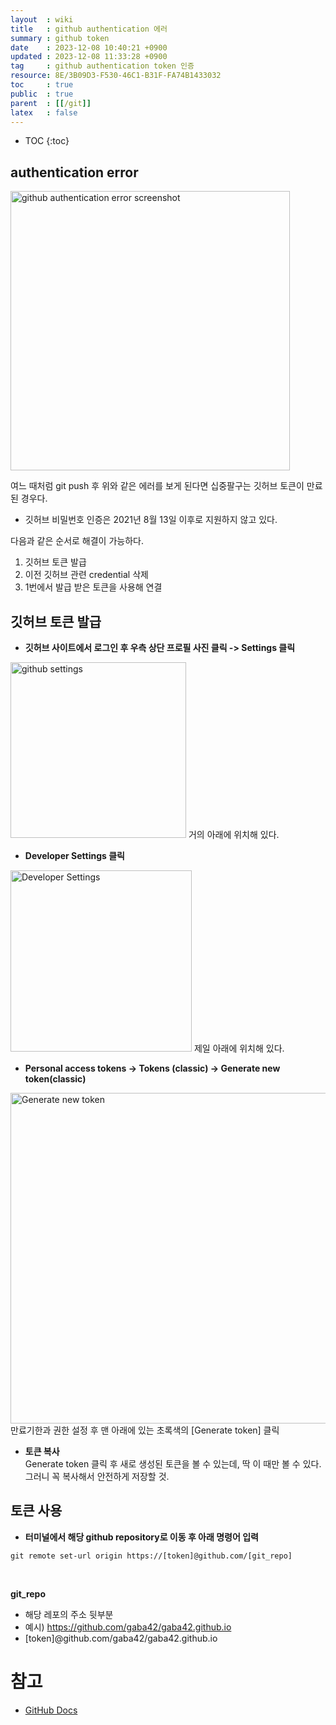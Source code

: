 ```yaml
---
layout  : wiki
title   : github authentication 에러
summary : github token 
date    : 2023-12-08 10:40:21 +0900
updated : 2023-12-08 11:33:28 +0900
tag     : github authentication token 인증
resource: 8E/3B09D3-F530-46C1-B31F-FA74B1433032
toc     : true
public  : true
parent  : [[/git]]
latex   : false
---
```

* TOC
{:toc}

## authentication error
<img width="447" alt="github authentication error screenshot" src="https://github.com/gaba42/gaba42.github.io/assets/106816837/fc1f5042-4c92-4fcc-b9c6-2356373779bc">

여느 때처럼 git push 후 위와 같은 에러를 보게 된다면 십중팔구는 깃허브 토큰이 만료된 경우다. 
- 깃허브 비밀번호 인증은 2021년 8월 13일 이후로 지원하지 않고 있다.


다음과 같은 순서로 해결이 가능하다.
1. 깃허브 토큰 발급
2. 이전 깃허브 관련 credential 삭제
3. 1번에서 발급 받은 토큰을 사용해 연결

## 깃허브 토큰 발급
- **깃허브 사이트에서 로그인 후 우측 상단 프로필 사진 클릭 -> Settings 클릭**
<img width="281" alt="github settings" src="https://github.com/gaba42/gaba42.github.io/assets/106816837/b6b99667-2f8a-40b7-a4ae-d956686469a1">  
거의 아래에 위치해 있다.  
<br>


- **Developer Settings 클릭**  
<img width="290" alt="Developer Settings" src="https://github.com/gaba42/gaba42.github.io/assets/106816837/fa142522-bb32-4a3f-8086-4242cf5b0ebb">  
제일 아래에 위치해 있다.  
<br>

- **Personal access tokens -> Tokens (classic) -> Generate new token(classic)**
<img width="529" alt="Generate new token" src="https://github.com/gaba42/gaba42.github.io/assets/106816837/79319670-659c-4ed1-b8b7-f8cd953f04e0">  
만료기한과 권한 설정 후 맨 아래에 있는 초록색의 [Generate token] 클릭

<br>


- **토큰 복사**  
Generate token 클릭 후 새로 생성된 토큰을 볼 수 있는데, 딱 이 때만 볼 수 있다. 그러니 꼭 복사해서 안전하게 저장할 것.


## 토큰 사용
- **터미널에서 해당 github repository로 이동 후 아래 명령어 입력**
```
git remote set-url origin https://[token]@github.com/[git_repo]
```
<br>

**git_repo**
- 해당 레포의 주소 뒷부분
- 예시) https://github.com/gaba42/gaba42.github.io
- [token]@github.com/gaba42/gaba42.github.io

# 참고
- [GitHub Docs](https://docs.github.com/en/authentication/keeping-your-account-and-data-secure/managing-your-personal-access-tokens)
